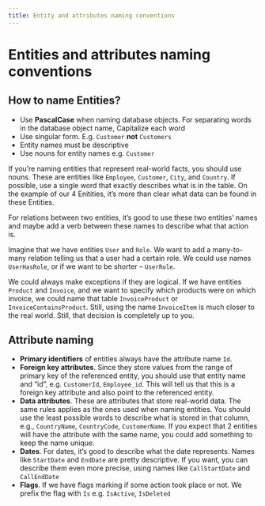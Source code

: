 ```yaml
---
title: Entity and attributes naming conventions
---
```


# Entities and attributes naming conventions

## How to name Entities?

<!-- https://www.sqlshack.com/learn-sql-naming-conventions/ -->

* Use **PascalCase** when naming database objects. For separating words in the database object name, Capitalize each word
* Use singular form. E.g. `Customer` **not** `Customers`
* Entity names must be descriptive
* Use nouns for entity names e.g. `Customer`

If you’re naming entities that represent real-world facts, you should use nouns. These are entities like `Employee`, `Customer`, `City`, and `Country`. If possible, use a single word that exactly describes what is in the table. On the example of our 4 Enitities, it’s more than clear what data can be found in these Entities.

For relations between two entities, it’s good to use these two entities’ names and maybe add a verb between these names to describe what that action is.

Imagine that we have entities `User` and `Role`. We want to add a many-to-many relation telling us that a user had a certain role. We could use names `UserHasRole`, or if we want to be shorter – `UserRole`.

We could always make exceptions if they are logical. If we have entities  `Product` and `Invoice`, and we want to specify which products were on which invoice, we could name that table `InvoiceProduct` or `InvoiceContainsProduct`. Still, using the name `InvoiceItem` is much closer to the real world. Still, that decision is completely up to you.

## Attribute naming

* **Primary identifiers** of entities always have the attribute name `Id`.
* **Foreign key attributes**. Since they store values from the range of primary key of the referenced entity, you should use that entity name and “id”, e.g. `CustomerId`, `Employee_id`. This will tell us that this is a foreign key attribute and also point to the referenced entity.
* **Data attributes**. These are attributes that store real-world data. The same rules applies as the ones used when naming entities. You should use the least possible words to describe what is stored in that column, e.g., `CountryName`, `CountryCode`, `CustomerName`. If you expect that 2 entities will have the attribute with the same name, you could add something to keep the name unique.
* **Dates**. For dates, it’s good to describe what the date represents. Names like `StartDate` and `EndDate` are pretty descriptive. If you want, you can describe them even more precise, using names like `CallStartDate` and `CallEndDate`
* **Flags**. If we have flags marking if some action took place or not. We prefix the flag with `Is` e.g. `IsActive`, `IsDeleted`
